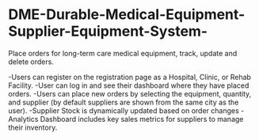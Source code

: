 # DME-Durable-Medical-Equipment-Supplier-Equipment-System-
Place orders for long-term care medical equipment, track, update and delete orders.

-Users can register on the registration page as a Hospital, Clinic, or Rehab Facility.
-User can log in and see their dashboard where they have placed orders.
-Users can place new orders by selecting the equipment, quantity, and supplier (by default suppliers are shown from the same city as the user).
-Supplier Stock is dynamically updated based on order changes
-Analytics Dashboard includes key sales metrics for suppliers to manage their inventory.
